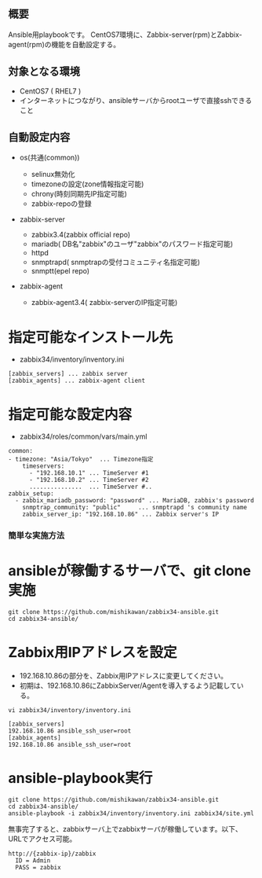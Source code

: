 ## 概要

Ansible用playbookです。
CentOS7環境に、Zabbix-server(rpm)とZabbix-agent(rpm)の機能を自動設定する。


## 対象となる環境

* CentOS7 ( RHEL7 )
* インターネットにつながり、ansibleサーバからrootユーザで直接sshできること

## 自動設定内容

* os(共通(common))
	+ selinux無効化
	+ timezoneの設定(zone情報指定可能)
	+ chrony(時刻同期先IP指定可能)
	+ zabbix-repoの登録

* zabbix-server
	+ zabbix3.4(zabbix official repo)
	+ mariadb( DB名"zabbix"のユーザ"zabbix"のパスワード指定可能)
	+ httpd
	+ snmptrapd( snmptrapの受付コミュニティ名指定可能)
	+ snmptt(epel repo)

* zabbix-agent
	+ zabbix-agent3.4( zabbix-serverのIP指定可能)

# 指定可能なインストール先

* zabbix34/inventory/inventory.ini

```
[zabbix_servers] ... zabbix server
[zabbix_agents] ... zabbix-agent client
```

# 指定可能な設定内容

* zabbix34/roles/common/vars/main.yml

```
common:
- timezone: "Asia/Tokyo"  ... Timezone指定
    timeservers:
      - "192.168.10.1" ... TimeServer #1
      - "192.168.10.2" ... TimeServer #2
      ...............  ... TimeServer #..
zabbix_setup:
  - zabbix_mariadb_password: "password" ... MariaDB, zabbix's password
    snmptrap_community: "public"     ... snmptrapd 's community name
    zabbix_server_ip: "192.168.10.86" ... Zabbix server's IP
```

### 簡単な実施方法

# ansibleが稼働するサーバで、git clone実施

```
git clone https://github.com/mishikawan/zabbix34-ansible.git
cd zabbix34-ansible/
```

# Zabbix用IPアドレスを設定

- 192.168.10.86の部分を、Zabbix用IPアドレスに変更してください。
- 初期は、192.168.10.86にZabbixServer/Agentを導入するよう記載している。

```
vi zabbix34/inventory/inventory.ini

[zabbix_servers]
192.168.10.86 ansible_ssh_user=root
[zabbix_agents]
192.168.10.86 ansible_ssh_user=root
```

# ansible-playbook実行
```
git clone https://github.com/mishikawan/zabbix34-ansible.git
cd zabbix34-ansible/
ansible-playbook -i zabbix34/inventory/inventory.ini zabbix34/site.yml
```

無事完了すると、zabbixサーバ上でzabbixサーバが稼働しています。以下、URLでアクセス可能。
```
http://{zabbix-ip}/zabbix
  ID = Admin
  PASS = zabbix
```

